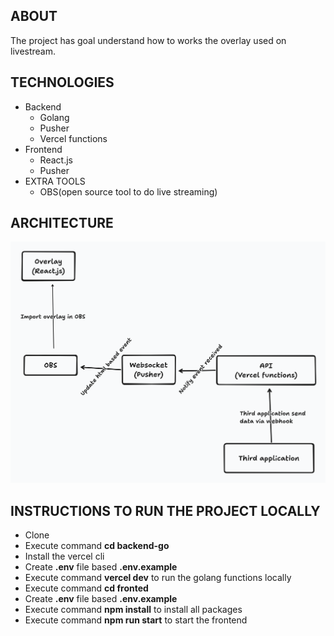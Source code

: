 ## ABOUT

The project has goal understand how to works the overlay used on livestream.

## TECHNOLOGIES

- Backend
  - Golang
  - Pusher
  - Vercel functions
- Frontend
  - React.js
  - Pusher
- EXTRA TOOLS
  - OBS(open source tool to do live streaming)

## ARCHITECTURE

![architecture image](./architecture.png "Architecture image")

## INSTRUCTIONS TO RUN THE PROJECT LOCALLY

- Clone
- Execute command **cd backend-go**
- Install the vercel cli
- Create **.env** file based **.env.example**
- Execute command **vercel dev** to run the golang functions locally
- Execute command **cd fronted**
- Create **.env** file based **.env.example**
- Execute command **npm install** to install all packages
- Execute command **npm run start** to start the frontend
